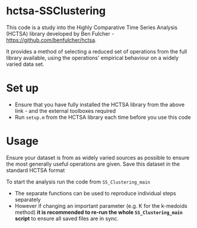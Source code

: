 # hctsa-SSClustering

This code is a study into the Highly Comparative Time Series Analysis (HCTSA) library developed by Ben Fulcher - https://github.com/benfulcher/hctsa.

It provides a method of selecting a reduced set of operations from the full library available, using the operations' empirical behaviour on a widely varied data set. 

# Set up

  - Ensure that you have fully installed the HCTSA library from the above link - and the external toolboxes required
  - Run <code>setup.m</code> from the HCTSA library each time before you use this code
  
# Usage 

Ensure your dataset is from as widely varied sources as possible to ensure the most generally useful operations are given. Save this dataset in the standard HCTSA format

To start the analysis run the code from <code>SS_Clustering_main</code> 
  
  - The separate functions can be used to reproduce individual steps separately
  - However if changing an important parameter (e.g. K for the k-medoids method) <b>it is recommended to re-run the whole <code>SS_Clustering_main</code> script</b> to ensure all saved files are in sync.
  
